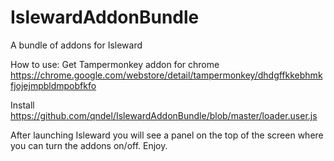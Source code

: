 # IslewardAddonBundle
A bundle of addons for Isleward

How to use:
Get Tampermonkey addon for chrome
https://chrome.google.com/webstore/detail/tampermonkey/dhdgffkkebhmkfjojejmpbldmpobfkfo

Install
https://github.com/qndel/IslewardAddonBundle/blob/master/loader.user.js

After launching Isleward you will see a panel on the top of the screen where you can turn the addons on/off.
Enjoy.
